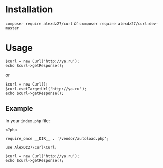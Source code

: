 # Installation
`composer require alexdz27/curl`
or
`composer require alexdz27/curl:dev-master`


# Usage

```
$curl = new Curl('http://ya.ru');
echo $curl->getResponse();
```

or

```
$curl = new Curl();
$curl->setTargetUrl('http://ya.ru');
echo $curl->getResponse();
```

## Example

In your `index.php` file:
```
<?php

require_once __DIR__ . '/vendor/autoload.php';

use AlexDz27\Curl\Curl;

$curl = new Curl('http://ya.ru');
echo $curl->getResponse();
```